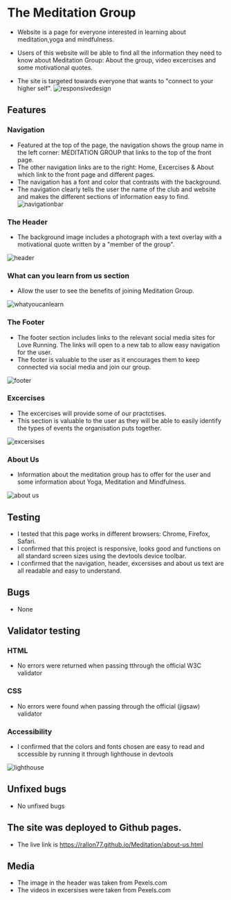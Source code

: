 # The Meditation Group 

* Website is a page for everyone interested in learning about meditation,yoga and mindfulness.

* Users of this website will be able to find all the information they need to know about Meditation Group: About the group, video excercises and some motivational quotes.
* The site is targeted towards everyone that wants to "connect to your higher self".
![responsivedesign](https://user-images.githubusercontent.com/110046606/183763919-6930e594-4a1f-4ca9-a48d-243f7f8dea5c.jpg)

## Features
### Navigation
* Featured at the top of the page, the navigation shows the group name in the left corner: MEDITATION GROUP that links to the top of the front page.
* The other navigation links are to the right: Home, Excercises & About which link to the front page and different pages.
* The navigation has a font and color that contrasts with the background.
* The navigation clearly tells the user the name of the club and website and makes the different sections of information easy to find.
![navigationbar](https://user-images.githubusercontent.com/110046606/183773147-542de8e5-e9f1-4a73-b9c4-9ccdf430a7cc.jpg)


### The Header
* The background image includes a photograph with a text overlay with a motivational quote written by a "member of the group".

![header](https://user-images.githubusercontent.com/110046606/183772269-fdbca284-7da6-4217-8947-2b1e083fe54e.jpg)

### What can you learn from us section
* Allow the user to see the benefits  of joining Meditation Group.

![whatyoucanlearn](https://user-images.githubusercontent.com/110046606/183772140-49ca1d1d-55a1-4df0-9208-a308686eaa04.jpg)

### The Footer
* The footer section includes links to the relevant social media sites for Love Running. The links will open to a new tab to allow easy navigation for the user.
* The footer is valuable to the user as it encourages them to keep connected via social media and join our group.

![footer](https://user-images.githubusercontent.com/110046606/183772039-c5db8c7b-ff9b-41e5-9b53-e4e71c542893.jpg)

### Excercises
* The excercises will provide some of our practctises.
* This section is valuable to the user as they will be able to easily identify the types of events the organisation puts together.

![excersises](https://user-images.githubusercontent.com/110046606/183772000-b5381881-8498-4d08-bc5e-fd81963818f5.jpg)

### About Us
* Information about the meditation group has to offer for the user and some information about Yoga, Meditation and Mindfulness.

![about us](https://user-images.githubusercontent.com/110046606/183772075-87512ce0-431b-417a-92c1-a0fb60b16b35.jpg)

## Testing
* I tested that this page works in different browsers: Chrome, Firefox, Safari.
* I confirmed that this project is responsive, looks good and functions on all standard screen sizes using the devtools device toolbar.
* I confirmed that the navigation, header, excersises and about us text are all readable and easy to understand.

## Bugs
* None

## Validator testing
### HTML
* No errors were returned when passing tthrough the official W3C validator

### CSS
* No errors were found when passing through the official (jigsaw) validator

### Accessibility
* I confirmed that the colors and fonts chosen are easy to read and sccessible by running it through lighthouse in devtools

![lighthouse](https://user-images.githubusercontent.com/110046606/183771005-911e20f2-5bca-488d-a3ee-f206c1f968a9.jpg)

## Unfixed bugs
* No unfixed bugs

## The site was deployed to Github pages. 
* The live link is https://rallon77.github.io/Meditation/about-us.html

## Media
* The image in the header was taken from Pexels.com
* The videos in excersises were taken from Pexels.com



